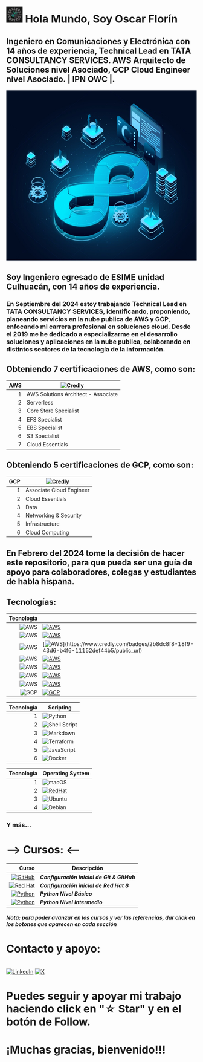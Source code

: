 # ![huitzi](./imagenes/IMG_0680.JPG)   Hola Mundo, Soy  Oscar Florín 
## Ingeniero en Comunicaciones y Electrónica con 14 años de experiencia, Technical Lead en TATA CONSULTANCY SERVICES. AWS Arquitecto de Soluciones nivel Asociado, GCP Cloud Engineer nivel Asociado. | IPN OWC |.


<img src="./imagenes/isometric-devops-illustration_52683-84175.jpg" width="900" height="450">


<!-- ![GitHub Followers](https://img.shields.io/github/followers/OscarF**?style=social)
![GitHub Followers](https://img.shields.io/github/stars/OscarF**?style=social) -->

## Soy Ingeniero egresado de ESIME unidad Culhuacán, con 14 años de experiencia.

### En Septiembre del 2024 estoy trabajando Technical Lead en TATA CONSULTANCY SERVICES, identificando, proponiendo, planeando  servicios en la nube publica de AWS y GCP, enfocando mi carrera profesional en soluciones cloud. Desde el 2019 me he dedicado a especializarme en el desarrollo soluciones y aplicaciones en la nube publica, colaborando en distintos sectores de la tecnología de la información. 

## Obteniendo 7 certificaciones de AWS, como son:

| AWS | [![Credly](https://img.shields.io/badge/Credly-FF9900?style=for-the-badge&logo=Credly&logoColor=white&labelColor=101010)](https://www.credly.com/badges/2b8dc8f8-18f9-43d6-b4f6-11152def44b5/public_url) |
|-----:|---------------|
|     1| AWS Solutions Architect - Associate |
|     2| Serverless |
|     3| Core Store Specialist |
|     4| EFS Specialist |
|     5| EBS Specialist |
|     6| S3 Specialist |
|     7| Cloud Essentials |


## Obteniendo 5 certificaciones de GCP, como son:


| GCP | [![Credly](https://img.shields.io/badge/Credly-FF9900?style=for-the-badge&logo=Credly&logoColor=white&labelColor=101010)](https://www.credly.com/badges/002f48c6-2f02-433f-9718-46fb8ef3ec0d/public_url) |
|-----:|---------------|
|     1| Associate Cloud Engineer |
|     2| Cloud Essentials |
|     3| Data |
|     4| Networking & Security |
|     5| Infrastructure |
|     6| Cloud Computing |


## En Febrero del 2024 tome la decisión de hacer este repositorio, para que pueda ser una guía de apoyo para colaboradores, colegas y estudiantes de habla hispana.


## Tecnologías:

| Tecnología |  |
| -------------: | ------------- |
|  ![AWS](https://img.shields.io/badge/AWS-FF9900?style=for-the-badge&logo=amazonaws&logoColor=white)| [![AWS](https://img.shields.io/badge/Solutions_Architect-0862B7?style=for-the-badge&logo=&logoColor=FF9900&labelColor=FF9900)](https://www.credly.com/badges/2b8dc8f8-18f9-43d6-b4f6-11152def44b5/public_url) |
|  ![AWS](https://img.shields.io/badge/AWS-FF9900?style=for-the-badge&logo=amazonaws&logoColor=white)| [![AWS](https://img.shields.io/badge/Serverless-FA7343?style=for-the-badge&logo=&logoColor=white&labelColor=101010)](https://www.credly.com/badges/8acd01d2-c0ce-4ac2-95ed-3bf1cbf88fef/public_url) |
|  ![AWS](https://img.shields.io/badge/AWS-FF9900?style=for-the-badge&logo=amazonaws&logoColor=white)| [![AWS](https://img.shields.io/badge/Data_Bases_(SQL_&_NoSQL)-1575F9?style=for-the-badge&logo=&logoColor=white&labelColor=101010)](https://www.credly.com/badges/2b8dc8f8-18f9-43d6-b4f6-11152def44b5/public_url) |
|  ![AWS](https://img.shields.io/badge/AWS-FF9900?style=for-the-badge&logo=amazonaws&logoColor=white)| [![AWS](https://img.shields.io/badge/Storage_Core-1B6B04?style=for-the-badge&logo=&logoColor=white&labelColor=101010)](https://www.credly.com/badges/e1887bb1-54f9-4f3a-858c-41ffd5500186/public_url) |
|  ![AWS](https://img.shields.io/badge/AWS-FF9900?style=for-the-badge&logo=amazonaws&logoColor=white)| [![AWS](https://img.shields.io/badge/Network_&_CDN-6028D1?style=for-the-badge&logo=&logoColor=white&labelColor=101010)](https://www.credly.com/badges/2b8dc8f8-18f9-43d6-b4f6-11152def44b5/public_url) |
|  ![AWS](https://img.shields.io/badge/AWS-FF9900?style=for-the-badge&logo=amazonaws&logoColor=white)| [![AWS](https://img.shields.io/badge/Security_and_Compliance-CC0D5B?style=for-the-badge&logo=&logoColor=white&labelColor=101010)](https://www.credly.com/badges/2b8dc8f8-18f9-43d6-b4f6-11152def44b5/public_url) |
|  ![AWS](https://img.shields.io/badge/AWS-FF9900?style=for-the-badge&logo=amazonaws&logoColor=white)| [![AWS](https://img.shields.io/badge/Amazon_Web_Services-3E3B3C?style=for-the-badge&logo=&logoColor=white&labelColor=101010)](https://www.credly.com/badges/59ba76d5-895c-4b64-be4b-67acc873bdfc/public_url) |
|  ![GCP](https://img.shields.io/badge/GCP-4285F4?style=for-the-badge&logo=google-cloud&logoColor=white)| [![GCP](https://img.shields.io/badge/Google_Cloud-4285F4?style=for-the-badge&logo=&logoColor=white&labelColor=101010)](https://www.cloudskillsboost.google/public_profiles/9b348f67-6d7e-4ff3-8dd0-c511bd50a191) |

| Tecnología | Scripting |
|-----:|---------------|
|     1| ![Python](https://img.shields.io/badge/python-3670A0?style=for-the-badge&logo=python&logoColor=ffdd54) |
|     2| ![Shell Script](https://img.shields.io/badge/shell_script-%23121011.svg?style=for-the-badge&logo=gnu-bash&logoColor=white) |
|     3| ![Markdown](https://img.shields.io/badge/markdown-%23000000.svg?style=for-the-badge&logo=markdown&logoColor=white) |
|     4| ![Terraform](https://img.shields.io/badge/terraform-%235835CC.svg?style=for-the-badge&logo=terraform&logoColor=white) |
|     5| ![JavaScript](https://img.shields.io/badge/javascript-%23323330.svg?style=for-the-badge&logo=javascript&logoColor=%23F7DF1E) |
|     6| ![Docker](https://img.shields.io/badge/docker-%230db7ed.svg?style=for-the-badge&logo=docker&logoColor=white) |

| Tecnología | Operating System |
|-----:|---------------|
|     1| ![macOS](https://img.shields.io/badge/mac%20os-000000?style=for-the-badge&logo=macos&logoColor=F0F0F0) |
|     2| [![RedHat](https://img.shields.io/badge/Red%20Hat-EE0000?style=for-the-badge&logo=redhat&logoColor=white&labelColor=101010)]() |
|     3| ![Ubuntu](https://img.shields.io/badge/Ubuntu-E95420?style=for-the-badge&logo=ubuntu&logoColor=white) |
|     4| ![Debian](https://img.shields.io/badge/Debian-D70A53?style=for-the-badge&logo=debian&logoColor=white) |

### Y más...


# --> Cursos: <--

| Curso | Descripción |
|-----:|---------------|
| [![GitHub](https://img.shields.io/badge/github-%23121011.svg?style=for-the-badge&logo=github&logoColor=white)](https://github.com/OscarFlorinC/initconf_git_github) | ***Configuración inicial de Git & GitHub*** |
| [![Red Hat](https://img.shields.io/badge/Red%20Hat-EE0000?style=for-the-badge&logo=redhat&logoColor=white)](https://github.com/OscarFlorinC/initconf_rh8) | ***Configuración inicial de Red Hat 8*** |
| [![Python](https://img.shields.io/badge/python-3670A0?style=for-the-badge&logo=python&logoColor=ffdd54)](https://github.com/OscarFlorinC/python_nb) | ***Python Nivel Básico*** |
| [![Python](https://img.shields.io/badge/python-3670A0?style=for-the-badge&logo=python&logoColor=ffdd54)](https://github.com/OscarFlorinC/Python_Intermedio) | ***Python Nivel Intermedio*** |


<!-- 
# -- Proyectos: --

| Proyecto | Descripción |
|-----:|---------------|
| [![GitHub](https://img.shields.io/badge/github-%23121011.svg?style=for-the-badge&logo=github&logoColor=white)](https://github.com/OscarFlorinC/initconf_git_github) | ***Configuración inicial de Git & GitHub*** |
| [![Red Hat](https://img.shields.io/badge/Red%20Hat-EE0000?style=for-the-badge&logo=redhat&logoColor=white)](https://github.com/OscarFlorinC/initconf_rh8) | ***Configuración inicial de Red Hat 8*** |
| [![Python](https://img.shields.io/badge/python-3670A0?style=for-the-badge&logo=python&logoColor=ffdd54)](https://github.com/OscarFlorinC/python_nb) | ***Python Nivel Básico*** |

 -->

##### ***Nota: para poder avanzar en los cursos y ver las referencias, dar click en los botones que aparecen en cada sección***

# Contacto y apoyo:
<br>[![LinkedIn](https://img.shields.io/badge/Oscar_Florin-0077B5?style=for-the-badge&logo=linkedin&logoColor=white&labelColor=101010)](https://www.linkedin.com/in/oscarflorincontreras)
[![X](https://img.shields.io/badge/DevozzCloud-%23000000.svg?style=for-the-badge&logo=X&logoColor=white)](https://twitter.com/DevozzCloud)</br>
<!-- [![Just_Eat](https://img.shields.io/badge/🌮_Donaciones_para_tacos-7A1FA2?style=for-the-badge&logo=)](https://paypal.me/OscarFlorin?country.x=MX&locale.x=es_XC)
[![Eats](https://img.shields.io/badge/🐈_Donaciones_para_gatos-black?style=for-the-badge&logo=)](https://paypal.me/OscarFlorin?country.x=MX&locale.x=es_XC)
 -->
# Puedes seguir y apoyar mi trabajo haciendo click en "☆ Star" y en el botón de Follow.
# ¡Muchas gracias, bienvenido!!!
